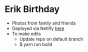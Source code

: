# Erik Birthday

- Photos from family and friends
- Deployed via Netlify [ here ](https://erik-birthday.netlify.app/)
- To make edits
  - Update repo on default branch
  - $ yarn run build
